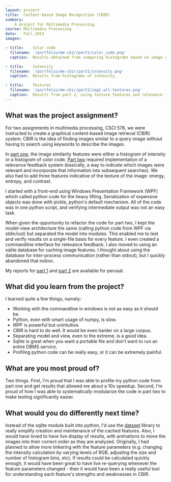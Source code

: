 ```yaml
---
layout: project
title:  Content-based Image Recognition (CBIR)
summary:
    A project for Multimedia Processing.
course: Multimedia Processing
date:   Fall 2013
images:

- title:    Color code
  filename: '/portfolio/mm-cbir/part1/color_code.png'
  caption:  Results obtained from comparing histograms based on image color information.

- title:    Intensity
  filename: '/portfolio/mm-cbir/part1/intensity.png'
  caption:  Results from histograms of intensity.

- title:    Textures
  filename: '/portfolio/mm-cbir/part2/img1-all-textures.png'
  caption:  Results from part 2, using texture features and relevance feedback.
---
```



## What was the project assignment? 
For two assignments in multimedia processing, CSCI 578, we were instructed to create a graphical content-based image retrieval (CBIR) system. CBIR is the idea of finding images similar to a query image without having to search using keywords to describe the images.

In [part one](./part1/asn-simple-cbir.pdf), the image similarity features were either a histogram of intensity or a histogram of color code. [Part two](./part2/asn-cbir-rf.pdf) required implementation of a relevance feedback system (basically, a way to indicate which images were relevant and incorporate that information into subsequent searches). We also had to add three features indicative of the texture of the image: energy, entropy, and contrast.

I started with a front-end using Windows Presentation Framework (WPF) which called python code for the heavy lifting. Serialization of expensive objects was done with pickle, python's default mechanism. All of the code was in one python script, and verifying intermediate output was not an easy task.

When given the opportunity to refactor the code for part two, I kept the model-view architecture the same (calling python code from WPF via stdin/out) but separated the model into modules. This enabled me to test and verify results on a single-file basis for every feature. I even created a commandline interface for relevance feedback. I also moved to using an sqlite database for caching image features. I thought about using the database for inter-process communication (rather than stdout), but I quickly abandoned that notion.

My reports for [part 1](./part1/report.pdf) and [part 2](./part2/report.pdf) are available for perusal.

## What did you learn from the project?
I learned quite a few things, namely:

* Working with the commandline in windows is not as easy as it should be.
* Python, even with smart usage of numpy, is slow.
* WPF is powerful but unintuitive.
* CBIR is hard to do well. It would be even harder on a large corpus.
* Separating model and view, even to the extreme, is a good idea.
* Sqlite is great when you want a portable file and don't want to run an entire DBMS service.
* Profiling python code can be really easy, or it can be extremely painful.

## What are you most proud of?
Two things. First, I'm proud that I was able to profile my python code from part one and get results that allowed me about a 10x speedup. Second, I'm proud of how I was able to systematically modularize the code in part two to make testing significantly easier.

## What would you do differently next time?
Instead of the sqlite module built into python, I'd use the [dataset](http://dataset.readthedocs.org/en/latest/) library to really simplify creation and maintenance of the cached features. Also, I would have loved to have live display of results, with animations to move the images into their correct order as they are analyzed. Originally, I had planned to allow more tinkering with the feature parameters (e.g. changing the intensity calculation by varying levels of RGB, adjusting the size and number of histogram bins, etc). If results could be calculated quickly enough, it would have been great to have live re-querying whenever the feature parameters changed - then it would have been a really useful tool for understanding each feature's strengths and weaknesses in CBIR.  
